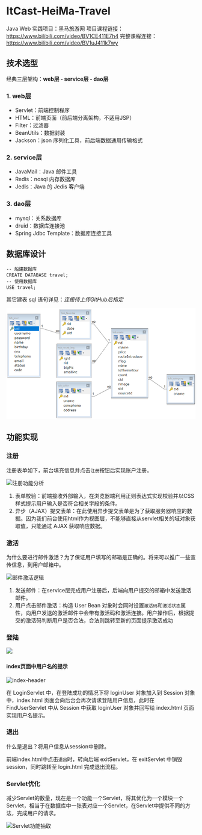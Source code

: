 # ItCast-HeiMa-Travel
Java Web 实践项目：黑马旅游网
项目课程链接：https://www.bilibili.com/video/BV1CE411E7h4
完整课程连接：https://www.bilibili.com/video/BV1uJ411k7wy

## 技术选型

经典三层架构：**web层 - service层 - dao层** 

### 1. web层

- Servlet：前端控制程序
- HTML：前端页面（前后端分离架构，不适用JSP）
- Filter：过滤器
- BeanUtils：数据封装
- Jackson：json 序列化工具，前后端数据通用传输格式

### 2. service层

- JavaMail：Java 邮件工具
- Redis：nosql 内存数据库
- Jedis：Java 的 Jedis 客户端

### 3. dao层

- mysql：关系数据库
- druid：数据库连接池
- Spring Jdbc Template：数据库连接工具

## 数据库设计

```mysql
-- 船建数据库
CREATE DATABASE travel;
-- 使用数据库
USE travel;
```
其它建表 sql 语句详见：*连接待上传GitHub后指定*

![数据库设计](./img/数据库设计.png)



## 功能实现

### 注册

注册表单如下，前台填充信息并点击`注册`按钮后实现账户注册。

![注册功能分析](D:\iJava\ItCast-HeiMa-Travel\img\注册功能分析.bmp)

1. 表单校验：前端接收外部输入，在浏览器端利用正则表达式实现校验并以CSS样式提示用户输入是否符合相关字段的条件。
2. 异步（AJAX）提交表单：在此使用异步提交表单是为了获取服务器响应的数据。因为我们前台使用html作为视图层，不能够直接从servlet相关的域对象获取值，只能通过 AJAX 获取响应数据。

### 激活

为什么要进行邮件激活？为了保证用户填写的邮箱是正确的。将来可以推广一些宣传信息，到用户邮箱中。

![邮件激活逻辑](D:\iJava\ItCast-HeiMa-Travel\img\邮件激活逻辑.bmp)

1. 发送邮件：在service层完成用户注册后，后端向用户提交的邮箱中发送激活邮件。
2. 用户点击邮件激活：构造 User Bean 对象时会同时设置`激活码`和`激活状态`属性，向用户发送的激活邮件中会带有激活码和激活连接。用户操作后，根据提交的激活码判断用户是否合法，合法则跳转至新的页面提示激活成功

### 登陆

![](D:\iJava\ItCast-HeiMa-Travel\img\登录逻辑分析.png)

#### index页面中用户名的提示

![index-header](D:\iJava\ItCast-HeiMa-Travel\img\index-header.png)

在 LoginServlet 中，在登陆成功的情况下将 loginUser 对象加入到 Session 对象中，index.html 页面会向后台会再次请求登陆用户信息，此时在 FindUserServlet 中从 Session 中获取 loginUser 对象并回写给 index.html 页面实现用户名提示。

### 退出

什么是退出？将用户信息从session中删除。

前端index.html中点击`退出`时，转向后端 exitServlet，在 exitServlet 中销毁session，同时跳转至 login.html 完成退出流程。

### Servlet优化

减少Servlet的数量，现在是一个功能一个Servlet，将其优化为一个模块一个Servlet，相当于在数据库中一张表对应一个Servlet，在Servlet中提供不同的方法，完成用户的请求。

 <img src="D:\iJava\ItCast-HeiMa-Travel\img\Servlet功能抽取.png" alt="Servlet功能抽取"  />



